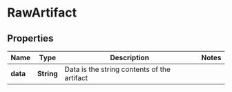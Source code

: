 
# RawArtifact

## Properties
Name | Type | Description | Notes
------------ | ------------- | ------------- | -------------
**data** | **String** | Data is the string contents of the artifact | 



